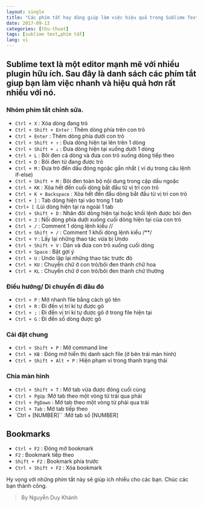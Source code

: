 ```yaml
---
layout: single
title: "Các phím tắt hay dùng giúp làm việc hiệu quả trong Sublime Text3"
date: 2017-09-13
categories: [thu-thuat]
tags: [sublime text,phím tắt]
lang: vi
---
```

## Sublime text là một editor mạnh mẽ với nhiều plugin hữu ích. Sau đây là danh sách các phím tắt giup bạn làm việc nhanh và hiệu quả hơn rất nhiều với nó.

### Nhóm phím tắt chỉnh sửa.

* `Ctrl + X` : Xóa dòng đang trỏ
* `Ctrl + Shift + Enter` :   Thêm dòng phía trên con trỏ
* `Ctrl + Enter` :   Thêm dòng phía dưới con trỏ
* `Ctrl + Shift + ↑` :   Đưa dòng hiện tại lên trên 1 dòng
* `Ctrl + Shift + ↓` :   Đưa dòng hiện tại xuống dưới 1 dòng
* `Ctrl + L` :   Bôi đen cả dòng và đưa con trỏ xuống dòng tiếp theo
* `Ctrl + D` :   Bôi đen từ đang được trỏ
* `Ctrl + M` :   Đưa trỏ đến dấu đóng ngoặc gần nhất ( ví dụ trong câu lệnh if-else)
* `Ctrl + Shift + M` :   Bôi đen toàn bộ nội dung trong cặp dấu ngoặc
* `Ctrl + KK` : Xóa hết đến cuối dòng bắt đầu từ vị trí con trỏ
* `Ctrl + K + Backspace` :   Xóa hết đến đầu dòng bắt đầu từ vị trí con trỏ
* `Ctrl + ]` :  Tab dòng hiện tại vào trong 1 tab
* `Ctrl+ [` :Lùi dòng hiện tại ra ngoài 1 tab
* `Ctrl + Shift + D` :   Nhân đôi dòng hiện tại hoặc khối lệnh được bôi đen
* `Ctrl + J` :   Nối dòng phía dưới xuống cuối dòng hiện tại của con trỏ
* `Ctrl + /` :   Comment 1 dòng lệnh kiểu //
* `Ctrl + Shift + /` :   Comment 1 khối dòng lệnh kiểu /**/
* `Ctrl + Y` :   Lấy lại những thao tác vừa bị Undo
* `Ctrl + Shift + V` :   Dán và đưa con trỏ xuống cuối dòng
* `Ctrl + Space` :   Bật gợi ý
* `Ctrl + U` :   Undo lặp lại những thao tác trước đó
* `Ctrl + KU` :  Chuyển chữ ở con trỏ/bôi đen thành chữ hoa
* `Ctrl + KL` :  Chuyển chữ ở con trỏ/bôi đen thành chữ thường

### Điều hướng/ Di chuyển đi đâu đó
* `Ctrl + P` :   Mở nhanh file bằng cách gõ tên
* `Ctrl + R` :   Đi đến vị trí kí tự được gõ
* `Ctrl + ;` :   Đi đến vị trí kí tự được gõ ở trong file hiện tại
* `Ctrl + G` :   Đi đến số dòng được gõ

### Cài đặt chung
* `Ctrl + Shift + P` :   Mở command line
* `Ctrl + KB` :  Đóng mở hiển thị danh sách file (ở bên trái màn hình)
* `Ctrl + Shift + Alt + P` : Hiện phạm vi trong thanh trạng thái

### Chia màn hình
* `Ctrl + Shift + T` :   Mở tab vừa được đóng cuối cùng
* `Ctrl + PgUp` :Mở tab theo một vòng từ trái qua phải
* `Ctrl + PgDown` :  Mở tab theo một vòng từ phải qua trái
* `Ctrl + Tab` : Mở tab tiếp theo
* `Ctrl + [NUMBER]`` :Mở tab số [NUMBER]

## Bookmarks
* `Ctrl + F2` :  Đóng mở bookmark
* `F2` : Bookmark tiếp theo
* `Shift + F2` : Bookmark phía trước
* `Ctrl + Shift + F2` :  Xóa bookmark

Hy vọng với những phím tắt này sẽ giúp ích nhiều cho các bạn. Chúc các bạn thành công.

> By Nguyễn Duy Khánh